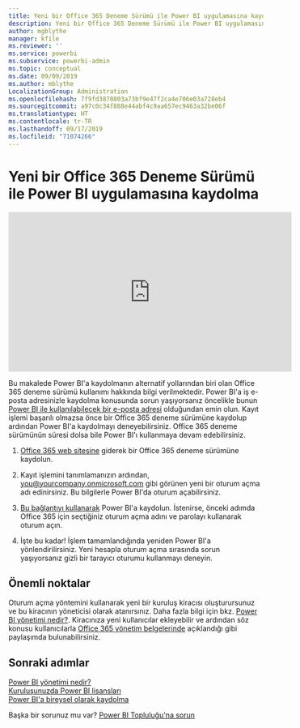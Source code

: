```yaml
---
title: Yeni bir Office 365 Deneme Sürümü ile Power BI uygulamasına kaydolma
description: Yeni bir Office 365 Deneme Sürümü ile Power BI uygulamasına kaydolma
author: mgblythe
manager: kfile
ms.reviewer: ''
ms.service: powerbi
ms.subservice: powerbi-admin
ms.topic: conceptual
ms.date: 09/09/2019
ms.author: mblythe
LocalizationGroup: Administration
ms.openlocfilehash: 7f9fd3870803a73bf9e47f2ca4e706e03a728eb4
ms.sourcegitcommit: a97c0c34f888e44abf4c9aa657ec9463a32be06f
ms.translationtype: HT
ms.contentlocale: tr-TR
ms.lasthandoff: 09/17/2019
ms.locfileid: "71074266"
---
```

# <a name="signing-up-for-power-bi-with-a-new-office-365-trial"></a>Yeni bir Office 365 Deneme Sürümü ile Power BI uygulamasına kaydolma

<iframe width="560" height="315" src="https://www.youtube.com/embed/gbSuFST-Nx4?showinfo=0" frameborder="0" allowfullscreen></iframe>

Bu makalede Power BI'a kaydolmanın alternatif yollarından biri olan Office 365 deneme sürümü kullanımı hakkında bilgi verilmektedir. Power BI'a iş e-posta adresinizle kaydolma konusunda sorun yaşıyorsanız öncelikle bunun [Power BI ile kullanılabilecek bir e-posta adresi](service-self-service-signup-for-power-bi.md#supported-email-addresses) olduğundan emin olun. Kayıt işlemi başarılı olmazsa önce bir Office 365 deneme sürümüne kaydolup ardından Power BI'a kaydolmayı deneyebilirsiniz. Office 365 deneme sürümünün süresi dolsa bile Power BI'ı kullanmaya devam edebilirsiniz.

1. [Office 365 web sitesine](https://go.microsoft.com/fwlink/p/?LinkID=403802) giderek bir Office 365 deneme sürümüne kaydolun.

1. Kayıt işlemini tanımlamanızın ardından, you@yourcompany.onmicrosoft.com gibi görünen yeni bir oturum açma adı edinirsiniz. Bu bilgilerle Power BI'da oturum açabilirsiniz.

1. [Bu bağlantıyı kullanarak](https://app.powerbi.com/signupredirect?pbi_source=web) Power BI'a kaydolun. İstenirse, önceki adımda Office 365 için seçtiğiniz oturum açma adını ve parolayı kullanarak oturum açın.

1. İşte bu kadar! İşlem tamamlandığında yeniden Power BI'a yönlendirilirsiniz. Yeni hesapla oturum açma sırasında sorun yaşıyorsanız gizli bir tarayıcı oturumu kullanmayı deneyin.

## <a name="important-considerations"></a>Önemli noktalar

Oturum açma yöntemini kullanarak yeni bir kuruluş kiracısı oluşturursunuz ve bu kiracının yöneticisi olarak atanırsınız. Daha fazla bilgi için bkz. [Power BI yönetimi nedir?](service-admin-administering-power-bi-in-your-organization.md). Kiracınıza yeni kullanıcılar ekleyebilir ve ardından söz konusu kullanıcılarla [Office 365 yönetim belgelerinde](https://support.office.com/en-sg/article/Add-users-individually-to-Office-365---Admin-Help-1970f7d6-03b5-442f-b385-5880b9c256ec) açıklandığı gibi paylaşımda bulunabilirsiniz.

## <a name="next-steps"></a>Sonraki adımlar

[Power BI yönetimi nedir?](service-admin-administering-power-bi-in-your-organization.md)  
[Kuruluşunuzda Power BI lisansları](service-admin-licensing-organization.md)  
[Power BI'a bireysel olarak kaydolma](service-self-service-signup-for-power-bi.md)

Başka bir sorunuz mu var? [Power BI Topluluğu'na sorun](http://community.powerbi.com/)